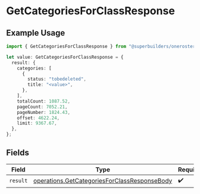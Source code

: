 # GetCategoriesForClassResponse

## Example Usage

```typescript
import { GetCategoriesForClassResponse } from "@superbuilders/oneroster/models/operations";

let value: GetCategoriesForClassResponse = {
  result: {
    categories: [
      {
        status: "tobedeleted",
        title: "<value>",
      },
    ],
    totalCount: 1087.52,
    pageCount: 7052.21,
    pageNumber: 1824.43,
    offset: 4622.24,
    limit: 9367.67,
  },
};
```

## Fields

| Field                                                                                                        | Type                                                                                                         | Required                                                                                                     | Description                                                                                                  |
| ------------------------------------------------------------------------------------------------------------ | ------------------------------------------------------------------------------------------------------------ | ------------------------------------------------------------------------------------------------------------ | ------------------------------------------------------------------------------------------------------------ |
| `result`                                                                                                     | [operations.GetCategoriesForClassResponseBody](../../models/operations/getcategoriesforclassresponsebody.md) | :heavy_check_mark:                                                                                           | N/A                                                                                                          |